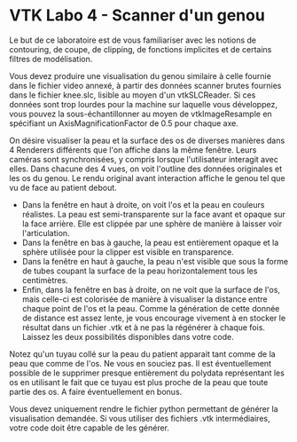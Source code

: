 # VTK Labo 4 - Scanner d'un genou

Le but de ce laboratoire est de vous familiariser avec les notions de contouring, de coupe, de clipping, de fonctions implicites et de certains filtres de modélisation.

Vous devez produire une visualisation du genou similaire à celle fournie dans le fichier video annexé, à partir des données scanner brutes fournies dans le fichier knee.slc, lisible au moyen d'un vtkSLCReader. Si ces données sont trop lourdes pour la machine sur laquelle vous développez, vous pouvez la sous-échantillonner au moyen de vtkImageResample en spécifiant un AxisMagnificationFactor de 0.5 pour chaque axe.

On désire visualiser la peau et la surface des os de diverses manières dans 4 Renderers différents que l'on affiche dans la même fenêtre. Leurs caméras sont synchronisées, y compris lorsque l'utilisateur interagit avec elles. Dans chacune des 4 vues, on voit l'outline des données originales et les os du genou. Le rendu original avant interaction affiche le genou tel que vu de face au patient debout.

- Dans la fenêtre en haut à droite, on voit l'os et la peau en couleurs réalistes. La peau est semi-transparente sur la face avant et opaque sur la face arrière. Elle est clippée par une sphère de manière à laisser voir l'articulation.
- Dans la fenêtre en bas à gauche, la peau est entièrement opaque et la sphère utilisée pour la clipper est visible en transparence.
- Dans la fenêtre en haut à gauche, la peau n'est visible que sous la forme de tubes coupant la surface de la peau horizontalement tous les centimètres.
- Enfin, dans la fenêtre en bas à droite, on ne voit que la surface de l'os, mais celle-ci est colorisée de manière à visualiser la distance entre chaque point de l'os et la peau. Comme la génération de cette donnée de distance est assez lente, je vous encourage vivement à en stocker le résultat dans un fichier .vtk et à ne pas la régénérer à chaque fois. Laissez les deux possibilités disponibles dans votre code.

Notez qu'un tuyau collé sur la peau du patient apparait tant comme de la peau que comme de l'os. Ne vous en souciez pas. Il est éventuellement possible de le supprimer presque entièrement du polydata représentant les os en utilisant le fait que ce tuyau est plus proche de la peau que toute partie des os. A faire éventuellement en bonus.

Vous devez uniquement rendre le fichier python permettant de générer la visualisation demandée. Si vous utiliser des fichiers .vtk intermédiaires, votre code doit être capable de les générer.
